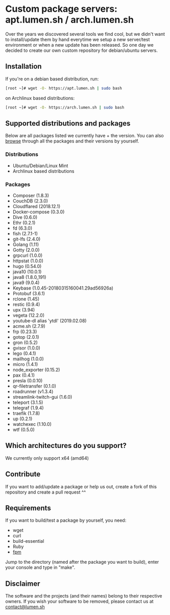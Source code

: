 # Custom package servers: apt.lumen.sh / arch.lumen.sh

Over the years we discovered several tools we find cool, but we didn't want to install/update them by hand everytime we setup a new server/test environment or when a new update has been released. So one 
day we decided to create our own custom repository for debian/ubuntu servers.

## Installation

If you're on a debian based distribution, run:
```sh
[root ~]# wget -O- https://apt.lumen.sh | sudo bash
```

on Archlinux based distributions:
```sh
[root ~]# wget -O- https://arch.lumen.sh | sudo bash
```

## Supported distributions and packages
Below are all packages listed we currently have + the version. You can also [browse](https://apt.lumen.sh/pool/stable/binary-amd64/) through all the packages and their versions by yourself.

### Distributions
* Ubuntu/Debian/Linux Mint
* Archlinux based distributions

### Packages

* Composer (1.8.3)
* CouchDB (2.3.0)
* Cloudflared (2018.12.1)
* Docker-compose (0.3.0)
* Dive (0.6.0)
* Ethr (0.2.1)
* fd (6.3.0)
* fish (2.7.1-1)
* git-lfs (2.4.0)
* Golang (1.11)
* Gotty (2.0.0)
* grpcurl (1.0.0)
* httpstat (1.0.0)
* hugo (0.54.0)
* java10 (10.0.1)
* java8 (1.8.0_191)
* java9 (9.0.4)
* Keybase (1.0.45-20180315160041.29ad56926a)
* Protobuf (3.6.1)
* rclone (1.45)
* restic (0.9.4)
* upx (3.94)
* vegeta (12.2.0)
* youtube-dl alias 'ytdl' (2019.02.08)
* acme.sh (2.7.9)
* frp (0.23.3)
* gotop (2.0.1)
* gron (0.5.2)
* gvisor (1.0.0)
* lego (0.4.1)
* mailhog (1.0.0)
* micro (1.4.1)
* node_exporter (0.15.2)
* pax (0.4.1)
* presla (0.0.10)
* qr-filetransfer (0.1.0)
* roadrunner (v1.3.4)
* streamlink-twitch-gui (1.6.0)
* teleport (3.1.5)
* telegraf (1.9.4)
* traefik (1.7.8)
* up (0.2.1)
* watchexec (1.10.0)
* wtf (0.5.0)

## Which architectures do you support?
We currently only support x64 (amd64)

## Contribute
If you want to add/update a package or help us out, create a fork of this repository and create a pull request ^^

## Requirements

If you want to build/test a package by yourself, you need:
 * wget
 * curl
 * build-essential
 * Ruby
 * [fpm](https://fpm.readthedocs.io/en/latest/)

Jump to the directory (named after the package you want to build), enter your console and type in "make".

## Disclaimer

The software and the projects (and their names) belong to their respective owners. If you wish your software to be removed, please contact us at contact@lumen.sh
